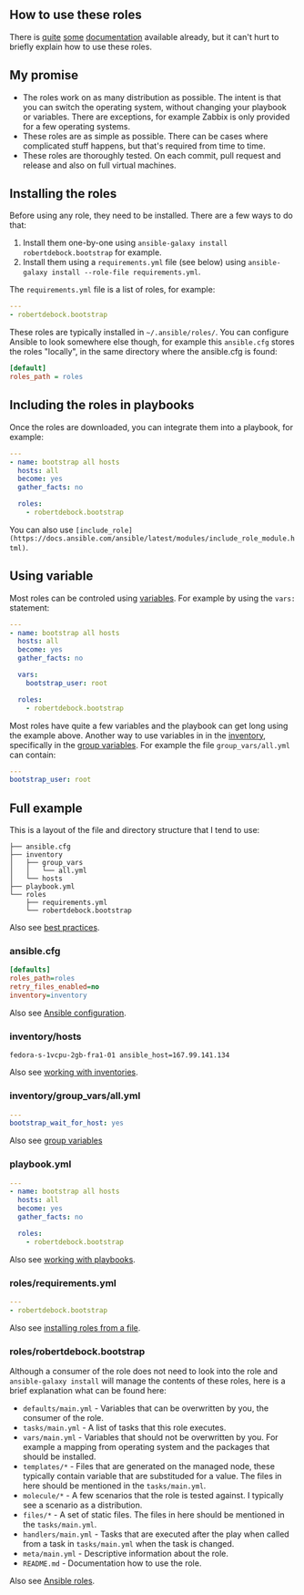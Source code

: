 ## How to use these roles

There is [quite](https://docs.ansible.com/ansible/latest/user_guide/playbooks_reuse_roles.html) [some](https://docs.ansible.com/ansible/latest/user_guide/playbooks.html) [documentation](https://docs.ansible.com/ansible/latest/user_guide/playbooks_intro.html) available already, but it can't hurt to briefly explain how to use these roles.

## My promise

- The roles work on as many distribution as possible. The intent is that you can switch the operating system, without changing your playbook or variables. There are exceptions, for example Zabbix is only provided for a few operating systems.
- These roles are as simple as possible. There can be cases where complicated stuff happens, but that's required from time to time.
- These roles are thoroughly tested. On each commit, pull request and release and also on full virtual machines.

## Installing the roles

Before using any role, they need to be installed. There are a few ways to do that:

1. Install them one-by-one using `ansible-galaxy install robertdebock.bootstrap` for example.
2. Install them using a `requirements.yml` file (see below) using `ansible-galaxy install --role-file requirements.yml`.

The `requirements.yml` file is a list of roles, for example:

```yaml
---
- robertdebock.bootstrap
```

These roles are typically installed in `~/.ansible/roles/`. You can configure Ansible to look somewhere else though, for example this `ansible.cfg` stores the roles "locally", in the same directory where the ansible.cfg is found:

```ini
[default]
roles_path = roles
```

## Including the roles in playbooks

Once the roles are downloaded, you can integrate them into a playbook, for example:

```yaml
---
- name: bootstrap all hosts
  hosts: all
  become: yes
  gather_facts: no

  roles:
    - robertdebock.bootstrap
```

You can also use `[include_role](https://docs.ansible.com/ansible/latest/modules/include_role_module.html)`.

## Using variable

Most roles can be controled using [variables](https://docs.ansible.com/ansible/latest/user_guide/playbooks_variables.html). For example by using the `vars:` statement:

```yaml
---
- name: bootstrap all hosts
  hosts: all
  become: yes
  gather_facts: no

  vars:
    bootstrap_user: root

  roles:
    - robertdebock.bootstrap
```

Most roles have quite a few variables and the playbook can get long using the example above. Another way to use variables in in the [inventory](https://docs.ansible.com/ansible/latest/user_guide/intro_inventory.html), specifically in the [group variables](https://docs.ansible.com/ansible/latest/user_guide/intro_inventory.html#group-variables). For example the file `group_vars/all.yml` can contain:

```yaml
---
bootstrap_user: root
```

## Full example

This is a layout of the file and directory structure that I tend to use:

```text
├── ansible.cfg
├── inventory
│   ├── group_vars
│   │   └── all.yml
│   └── hosts
├── playbook.yml
└── roles
    ├── requirements.yml
    └── robertdebock.bootstrap
```

Also see [best practices](https://docs.ansible.com/ansible/latest/user_guide/playbooks_best_practices.html#directory-layout).

### ansible.cfg

```ini
[defaults]
roles_path=roles
retry_files_enabled=no
inventory=inventory
```

Also see [Ansible configuration](https://docs.ansible.com/ansible/latest/installation_guide/intro_configuration.html).

### inventory/hosts

```text
fedora-s-1vcpu-2gb-fra1-01 ansible_host=167.99.141.134
```

Also see [working with inventories](https://docs.ansible.com/ansible/latest/user_guide/intro_inventory.html).

### inventory/group_vars/all.yml

```yaml
---
bootstrap_wait_for_host: yes
```

Also see [group variables](https://docs.ansible.com/ansible/latest/user_guide/intro_inventory.html#group-variables)

### playbook.yml

```yaml
---
- name: bootstrap all hosts
  hosts: all
  become: yes
  gather_facts: no

  roles:
    - robertdebock.bootstrap
```

Also see [working with playbooks](https://docs.ansible.com/ansible/latest/user_guide/playbooks.html).

### roles/requirements.yml

```yaml
---
- robertdebock.bootstrap
```

Also see [installing roles from a file](https://docs.ansible.com/ansible/latest/reference_appendices/galaxy.html#installing-multiple-roles-from-a-file).

### roles/robertdebock.bootstrap

Although a consumer of the role does not need to look into the role and `ansible-galaxy install` will manage the contents of these roles, here is a brief explanation what can be found here:

- `defaults/main.yml` - Variables that can be overwritten by you, the consumer of the role.
- `tasks/main.yml` - A list of tasks that this role executes.
- `vars/main.yml` - Variables that should not be overwritten by you. For example a mapping from operating system and the packages that should be installed.
- `templates/*` - Files that are generated on the managed node, these typically contain variable that are substituded for a value. The files in here should be mentioned in the `tasks/main.yml`.
- `molecule/*` - A few scenarios that the role is tested against. I typically see a scenario as a distribution.
- `files/*` - A set of static files. The files in here should be mentioned in the `tasks/main.yml`.
- `handlers/main.yml` - Tasks that are executed after the play when called from a task in `tasks/main.yml` when the task is changed.
- `meta/main.yml` - Descriptive information about the role.
- `README.md` - Documentation how to use the role.

Also see [Ansible roles](https://docs.ansible.com/ansible/latest/user_guide/playbooks_reuse_roles.html).
